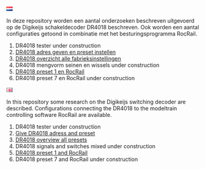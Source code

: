 ![Nederlandse vlag](../images/nl.gif)

In deze repository worden een aantal onderzoeken beschreven uitgevoerd op de Digikeijs schakeldecoder DR4018 beschreven. Ook worden een aantal configuraties getoond in combinatie met het besturingsprogramma RocRail.

1. DR4018 tester under construction
2. [DR4018 adres geven en preset instellen](/DR4018/DR4018_programming/README.md)
3. [DR4018 overzicht alle fabrieksinstellingen](/DR4018/DR4018_overview/README.md)
4. DR4018 mengvorm seinen en wissels under construction
5. [DR4018 preset 1 en RocRail](/DR4018/Preset1/README.md)
6. DR4018 preset 7 en RocRail under construction


![English flag](../images/gb.gif)

In this repository some research on the Digikeijs switching decoder are described. Configurations connecting the DR4018 to the modeltrain controlling software RocRail are available.

1. DR4018 tester under construction
2. [Give DR4018 adress and preset](/DR4018/DR4018_programming/README.md)
3. [DR4018 overview all presets](/DR4018/DR4018_overview/README.md)
4. DR4018 signals and switches mixed under construction
5. [DR4018 preset 1 and RocRail](/DR4018/Preset1/README.md)
6. DR4018 preset 7 and RocRail under construction
